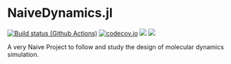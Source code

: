 # NaiveDynamics.jl
[![Build status (Github Actions)](https://github.com/gwenbiophys/NaiveDynamics.jl/workflows/CI/badge.svg)](https://github.com/gwenbiophys/NaiveDynamics.jl/actions)
[![codecov.io](http://codecov.io/github/gwenbiophys/NaiveDynamics.jl/coverage.svg?branch=main)](http://codecov.io/github/gwenbiophys/NaiveDynamics.jl?branch=main)
[![](https://img.shields.io/badge/docs-stable-blue.svg)](https://gwenbiophys.github.io/NaiveDynamics.jl/stable)
[![](https://img.shields.io/badge/docs-dev-blue.svg)](https://gwenbiophys.github.io/NaiveDynamics.jl/dev)


A very Naive Project to follow and study the design of molecular dynamics simulation.